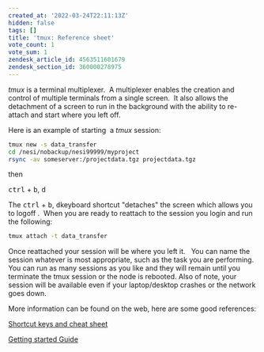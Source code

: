 ```yaml
---
created_at: '2022-03-24T22:11:13Z'
hidden: false
tags: []
title: 'tmux: Reference sheet'
vote_count: 1
vote_sum: 1
zendesk_article_id: 4563511601679
zendesk_section_id: 360000278975
---
```


*tmux* is a terminal multiplexer.  A multiplexer enables the creation
and control of multiple terminals from a single screen.  It also allows
the detachment of a screen to run in the background with the ability to
re-attach and start where you left off.

Here is an example of starting  a *tmux* session:

``` sh
tmux new -s data_transfer
cd /nesi/nobackup/nesi99999/myproject
rsync -av someserver:/projectdata.tgz projectdata.tgz
```

then

<kbd>ctrl</kbd> + <kbd>b</kbd>, <kbd>d</kbd>

The <kbd>ctrl</kbd> + <kbd>b</kbd>, <kbd>d</kbd>keyboard shortcut "detaches" the screen which
allows you to logoff .  When you are ready to reattach to the session
you login and run the following:

``` sh
tmux attach -t data_transfer
```

Once reattached your session will be where you left it.   You can name
the session whatever is most appropriate, such as the task you are
performing.  You can run as many sessions as you like and they will
remain until you terminate the tmux session or the node is rebooted.
Also of note, your session will be available even if your laptop/desktop
crashes or the network goes down.

More information can be found on the web, here are some good references:

[Shortcut keys and cheat sheet](https://tmuxcheatsheet.com)

[Getting started Guide](https://linuxize.com/post/getting-started-with-tmux/)
